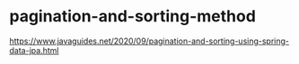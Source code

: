 # pagination-and-sorting-method
https://www.javaguides.net/2020/09/pagination-and-sorting-using-spring-data-jpa.html
